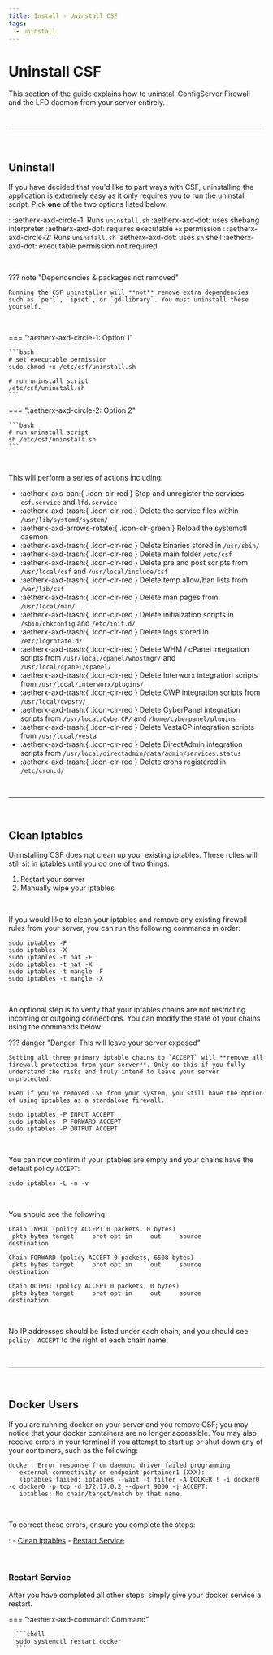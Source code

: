 ```yaml
---
title: Install › Uninstall CSF
tags:
  - uninstall
---
```


# Uninstall CSF <!-- omit from toc -->

This section of the guide explains how to uninstall ConfigServer Firewall and the LFD daemon from your server entirely.

<br />

---

<br />

## Uninstall

If you have decided that you'd like to part ways with CSF, uninstalling the application is extremely easy as it only requires you to run the uninstall script. Pick **one** of the two options listed below:

:   :aetherx-axd-circle-1: Runs `uninstall.sh` :aetherx-axd-dot: uses shebang interpreter :aetherx-axd-dot: requires executable `+x` permission
:   :aetherx-axd-circle-2: Runs `uninstall.sh` :aetherx-axd-dot: uses `sh` shell :aetherx-axd-dot: executable permission not required

<br />

??? note "Dependencies & packages not removed"

    Running the CSF uninstaller will **not** remove extra dependencies such as `perl`, `ipset`, or `gd-library`. You must uninstall these yourself.

<br />

=== ":aetherx-axd-circle-1: Option 1"

    ```bash
    # set executable permission
    sudo chmod +x /etc/csf/uninstall.sh

    # run uninstall script
    /etc/csf/uninstall.sh
    ```

=== ":aetherx-axd-circle-2: Option 2"

    ```bash
    # run uninstall script
    sh /etc/csf/uninstall.sh
    ```

<br />

This will perform a series of actions including:

- :aetherx-axs-ban:{ .icon-clr-red } Stop and unregister the services `csf.service` and `lfd.service`
- :aetherx-axd-trash:{ .icon-clr-red } Delete the service files within `/usr/lib/systemd/system/`
- :aetherx-axd-arrows-rotate:{ .icon-clr-green } Reload the systemctl daemon
- :aetherx-axd-trash:{ .icon-clr-red } Delete binaries stored in `/usr/sbin/`
- :aetherx-axd-trash:{ .icon-clr-red } Delete main folder `/etc/csf`
- :aetherx-axd-trash:{ .icon-clr-red } Delete pre and post scripts from `/usr/local/csf` and `/usr/local/include/csf`
- :aetherx-axd-trash:{ .icon-clr-red } Delete temp allow/ban lists from `/var/lib/csf`
- :aetherx-axd-trash:{ .icon-clr-red } Delete man pages from `/usr/local/man/`
- :aetherx-axd-trash:{ .icon-clr-red } Delete initialzation scripts in `/sbin/chkconfig` and `/etc/init.d/`
- :aetherx-axd-trash:{ .icon-clr-red } Delete logs stored in `/etc/logrotate.d/`
- :aetherx-axd-trash:{ .icon-clr-red } Delete WHM / cPanel integration scripts from `/usr/local/cpanel/whostmgr/` and `/usr/local/cpanel/Cpanel/`
- :aetherx-axd-trash:{ .icon-clr-red } Delete Interworx integration scripts from `/usr/local/interworx/plugins/`
- :aetherx-axd-trash:{ .icon-clr-red } Delete CWP integration scripts from `/usr/local/cwpsrv/`
- :aetherx-axd-trash:{ .icon-clr-red } Delete CyberPanel integration scripts from `/usr/local/CyberCP/` and `/home/cyberpanel/plugins`
- :aetherx-axd-trash:{ .icon-clr-red } Delete VestaCP integration scripts from `/usr/local/vesta`
- :aetherx-axd-trash:{ .icon-clr-red } Delete DirectAdmin integration scripts from `/usr/local/directadmin/data/admin/services.status`
- :aetherx-axd-trash:{ .icon-clr-red } Delete crons registered in `/etc/cron.d/`

<br />

---

<br />


## Clean Iptables

Uninstalling CSF does not clean up your existing iptables. These rulles will still sit in iptables until you do one of two things:

1. Restart your server
2. Manually wipe your iptables

<br />

If you would like to clean your iptables and remove any existing firewall rules from your server, you can run the following commands in order:

```shell
sudo iptables -F
sudo iptables -X
sudo iptables -t nat -F
sudo iptables -t nat -X
sudo iptables -t mangle -F
sudo iptables -t mangle -X
```

<br />

An optional step is to verify that your iptables chains are not restricting incoming or outgoing connections. You can modify the state of your chains using the commands below.

??? danger "Danger! This will leave your server exposed"

    Setting all three primary iptable chains to `ACCEPT` will **remove all firewall protection from your server**. Only do this if you fully understand the risks and truly intend to leave your server unprotected.

    Even if you’ve removed CSF from your system, you still have the option of using iptables as a standalone firewall.  

```shell
sudo iptables -P INPUT ACCEPT
sudo iptables -P FORWARD ACCEPT
sudo iptables -P OUTPUT ACCEPT
```


<br />

You can now confirm if your iptables are empty and your chains have the default policy `ACCEPT`:

```shell
sudo iptables -L -n -v
```

<br />

You should see the following:

```shell
Chain INPUT (policy ACCEPT 0 packets, 0 bytes)
 pkts bytes target     prot opt in     out     source               destination         

Chain FORWARD (policy ACCEPT 0 packets, 6508 bytes)
 pkts bytes target     prot opt in     out     source               destination         

Chain OUTPUT (policy ACCEPT 0 packets, 0 bytes)
 pkts bytes target     prot opt in     out     source               destination  
```

<br />

No IP addresses should be listed under each chain, and you should see `policy: ACCEPT` to the right of each chain name.

<br />

---

<br />

## Docker Users

If you are running docker on your server and you remove CSF; you may notice that your docker containers are no longer accessible. You may also receive errors in your terminal if you attempt to start up or shut down any of your containers, such as the following:

```
docker: Error response from daemon: driver failed programming
   external connectivity on endpoint portainer1 (XXX):
   (iptables failed: iptables --wait -t filter -A DOCKER ! -i docker0 -o docker0 -p tcp -d 172.17.0.2 --dport 9000 -j ACCEPT:
   iptables: No chain/target/match by that name.
```

<br />

To correct these errors, ensure you complete the steps:

:   - [Clean Iptables](#clean-iptables)
    - [Restart Service](#restart-service)

<br />

### Restart Service

After you have completed all other steps, simply give your docker service a restart.

=== ":aetherx-axd-command: Command"

      ```shell
      sudo systemctl restart docker
      ```

<br />
<br />
